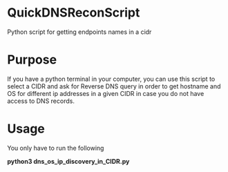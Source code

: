 # QuickDNSReconScript
Python script for getting endpoints names in a cidr

<h1>Purpose</h1>

<p>If you have a python terminal in your computer, you can use this script to select a CIDR and ask for Reverse DNS query in order to get hostname and OS for different ip addresses in a given CIDR in case you do not have access to DNS records.</p>

<h1> Usage </h1>

<p>You only have to run the following</p>
<p><strong>python3 dns_os_ip_discovery_in_CIDR.py</strong></p>
